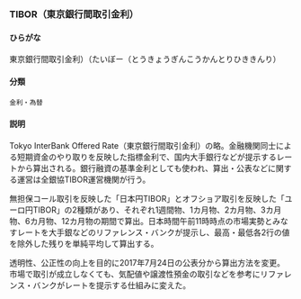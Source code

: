 <div style="display:none;">

## [あ行](securities-terms?id=あ行)
## [か行](securities-terms?id=か行)
## [さ行](securities-terms?id=さ行)
## [た行](securities-terms?id=た行)
## [な行](securities-terms?id=な行)
## [は行](securities-terms?id=は行)
## [ま行](securities-terms?id=ま行)
## [や行](securities-terms?id=や行)
## [ら行](securities-terms?id=ら行)
## [わ行](securities-terms?id=わ行)
## [英数字・記号](securities-terms?id=英数字・記号)

</div>

### TIBOR（東京銀行間取引金利）

#### ひらがな

東京銀行間取引金利）（たいぼー（とうきょうぎんこうかんとりひききんり）

#### 分類

`金利・為替`

#### 説明

Tokyo InterBank Offered Rate（東京銀行間取引金利）の略。金融機関同士による短期資金のやり取りを反映した指標金利で、国内大手銀行などが提示するレートから算出される。銀行融資の基準金利としても使われ、算出・公表などに関する運営は全銀協TIBOR運営機関が行う。
 
無担保コール取引を反映した「日本円TIBOR」とオフショア取引を反映した「ユーロ円TIBOR」の2種類があり、それぞれ1週間物、1カ月物、2カ月物、3カ月物、6カ月物、12カ月物の期間で算出。日本時間午前11時時点の市場実勢とみなすレートを大手銀などのリファレンス・バンクが提示し、最高・最低各2行の値を除外した残りを単純平均して算出する。
 
透明性、公正性の向上を目的に2017年7月24日の公表分から算出方法を変更。市場で取引が成立しなくても、気配値や譲渡性預金の取引などを参考にリファレンス・バンクがレートを提示する仕組みに変えた。

